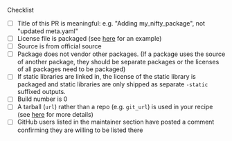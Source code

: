 <!--
Thank you very much for putting in this recipe PR!

This repository is very active, so if you need help with
a PR or once it's ready for review, please let the right people know.
There are language-specific teams for reviewing recipes.

Currently available teams are:
- python `@conda-forge/help-python`
- python/c hybrid `@conda-forge/help-python-c`
- r `@conda-forge/help-r`
- java `@conda-forge/help-java`
- nodejs `@conda-forge/help-nodejs`
- c/c++ `@conda-forge/help-c-cpp`
- perl `@conda-forge/help-perl`
- Julia `@conda-forge/help-julia`
- ruby `@conda-forge/help-ruby`

If your PR doesn't fall into those categories please contact
the full review team `@conda-forge/staged-recipes`.

Due to GitHub limitations first time contributors to conda-forge are unable
to ping these teams. You can [ping the team](https://conda-forge.org/docs/maintainer/infrastructure.html#conda-forge-admin-please-ping-team) using a special command in
a comment on the PR to get the attention of the `staged-recipes` team. You can
also consider asking on our [Gitter channel](https://gitter.im/conda-forge/conda-forge.github.io)
or on our [Keybase chat](https://keybase.io/team/condaforge.chat)
if your recipe isn't reviewed promptly.
-->

Checklist
- [ ] Title of this PR is meaningful: e.g. "Adding my_nifty_package", not "updated meta.yaml"
- [ ] License file is packaged (see [here](https://github.com/conda-forge/staged-recipes/blob/master/recipes/example/meta.yaml#L57-L66) for an example)
- [ ] Source is from official source
- [ ] Package does not vendor other packages. (If a package uses the source of another package, they should be separate packages or the licenses of all packages need to be packaged)
- [ ] If static libraries are linked in, the license of the static library is packaged and static libraries are only shipped as separate `-static` suffixed outputs.
- [ ] Build number is 0
- [ ] A tarball (`url`) rather than a repo (e.g. `git_url`) is used in your recipe (see [here](https://conda-forge.org/docs/maintainer/adding_pkgs.html#build-from-tarballs-not-repos) for more details)
- [ ] GitHub users listed in the maintainer section have posted a comment confirming they are willing to be listed there
